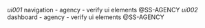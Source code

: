 *ui001* navigation - agency - verify ui elements @SS-AGENCY
*ui002* dashboard - agency - verify ui elements @SS-AGENCY